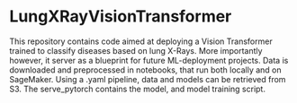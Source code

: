 # LungXRayVisionTransformer

This repository contains code aimed at deploying a Vision Transformer trained to classify diseases based on lung X-Rays. More importantly however, it server as a blueprint for future ML-deployment projects. Data is downloaded and preprocessed in notebooks, that run both locally and on SageMaker. Using a .yaml pipeline, data and models can be retrieved from S3. The serve_pytorch contains the model, and model training script. 


